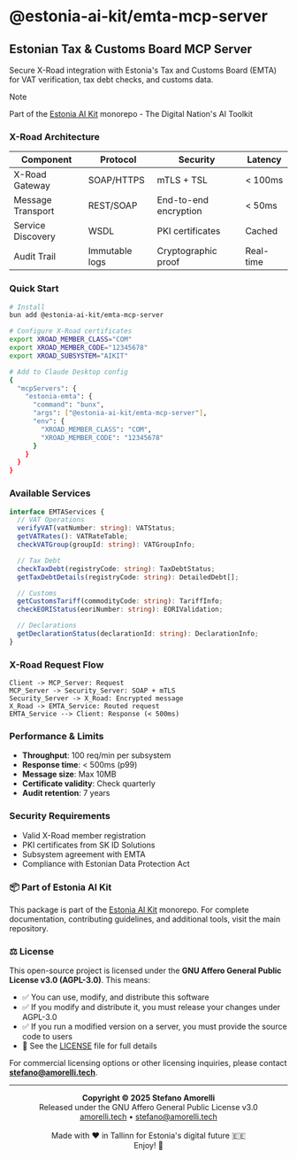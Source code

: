 # @estonia-ai-kit/emta-mcp-server

## Estonian Tax & Customs Board MCP Server

Secure X-Road integration with Estonia's Tax and Customs Board (EMTA) for VAT verification, tax debt checks, and customs data.

> [!NOTE]
> Part of the [Estonia AI Kit](https://github.com/stefanoamorelli/estonia-ai-kit) monorepo - The Digital Nation's AI Toolkit

### X-Road Architecture

| Component         | Protocol       | Security              | Latency   |
| ----------------- | -------------- | --------------------- | --------- |
| X-Road Gateway    | SOAP/HTTPS     | mTLS + TSL            | < 100ms   |
| Message Transport | REST/SOAP      | End-to-end encryption | < 50ms    |
| Service Discovery | WSDL           | PKI certificates      | Cached    |
| Audit Trail       | Immutable logs | Cryptographic proof   | Real-time |

### Quick Start

```bash
# Install
bun add @estonia-ai-kit/emta-mcp-server

# Configure X-Road certificates
export XROAD_MEMBER_CLASS="COM"
export XROAD_MEMBER_CODE="12345678"
export XROAD_SUBSYSTEM="AIKIT"

# Add to Claude Desktop config
{
  "mcpServers": {
    "estonia-emta": {
      "command": "bunx",
      "args": ["@estonia-ai-kit/emta-mcp-server"],
      "env": {
        "XROAD_MEMBER_CLASS": "COM",
        "XROAD_MEMBER_CODE": "12345678"
      }
    }
  }
}
```

### Available Services

```typescript
interface EMTAServices {
  // VAT Operations
  verifyVAT(vatNumber: string): VATStatus;
  getVATRates(): VATRateTable;
  checkVATGroup(groupId: string): VATGroupInfo;

  // Tax Debt
  checkTaxDebt(registryCode: string): TaxDebtStatus;
  getTaxDebtDetails(registryCode: string): DetailedDebt[];

  // Customs
  getCustomsTariff(commodityCode: string): TariffInfo;
  checkEORIStatus(eoriNumber: string): EORIValidation;

  // Declarations
  getDeclarationStatus(declarationId: string): DeclarationInfo;
}
```

### X-Road Request Flow

```mermaid
Client -> MCP_Server: Request
MCP_Server -> Security_Server: SOAP + mTLS
Security_Server -> X_Road: Encrypted message
X_Road -> EMTA_Service: Routed request
EMTA_Service --> Client: Response (< 500ms)
```

### Performance & Limits

- **Throughput**: 100 req/min per subsystem
- **Response time**: < 500ms (p99)
- **Message size**: Max 10MB
- **Certificate validity**: Check quarterly
- **Audit retention**: 7 years

### Security Requirements

- Valid X-Road member registration
- PKI certificates from SK ID Solutions
- Subsystem agreement with EMTA
- Compliance with Estonian Data Protection Act

### 📦 Part of Estonia AI Kit

This package is part of the [Estonia AI Kit](https://github.com/stefanoamorelli/estonia-ai-kit) monorepo. For complete documentation, contributing guidelines, and additional tools, visit the main repository.

### ⚖️ License

This open-source project is licensed under the **GNU Affero General Public License v3.0 (AGPL-3.0)**. This means:

- ✅ You can use, modify, and distribute this software
- ✅ If you modify and distribute it, you must release your changes under AGPL-3.0
- ✅ If you run a modified version on a server, you must provide the source code to users
- 📄 See the [LICENSE](../../LICENSE) file for full details

For commercial licensing options or other licensing inquiries, please contact **stefano@amorelli.tech**.

---

<div align="center">
  <p>
    <strong>Copyright © 2025 Stefano Amorelli</strong><br>
    Released under the GNU Affero General Public License v3.0<br>
    <a href="https://amorelli.tech">amorelli.tech</a> • <a href="mailto:stefano@amorelli.tech">stefano@amorelli.tech</a><br>
    <br>
    Made with ❤️ in Tallinn for Estonia's digital future 🇪🇪<br>
    Enjoy! 🎉
  </p>
</div>

